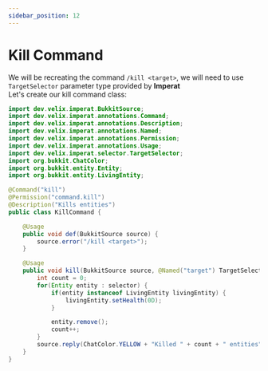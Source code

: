 ```yaml
---
sidebar_position: 12
---
```

# Kill Command
We will be recreating the command `/kill <target>`, we will need to use `TargetSelector` parameter type provided by **Imperat**<br>
Let's create our kill command class:

```java
import dev.velix.imperat.BukkitSource;
import dev.velix.imperat.annotations.Command;
import dev.velix.imperat.annotations.Description;
import dev.velix.imperat.annotations.Named;
import dev.velix.imperat.annotations.Permission;
import dev.velix.imperat.annotations.Usage;
import dev.velix.imperat.selector.TargetSelector;
import org.bukkit.ChatColor;
import org.bukkit.entity.Entity;
import org.bukkit.entity.LivingEntity;

@Command("kill")
@Permission("command.kill")
@Description("Kills entities")
public class KillCommand {

    @Usage
    public void def(BukkitSource source) {
        source.error("/kill <target>");
    }

    @Usage
    public void kill(BukkitSource source, @Named("target") TargetSelector selector) {
        int count = 0;
        for(Entity entity : selector) {
            if(entity instanceof LivingEntity livingEntity) {
                livingEntity.setHealth(0D);
            }

            entity.remove();
            count++;
        }
        source.reply(ChatColor.YELLOW + "Killed " + count + " entities");
    }
}
```
